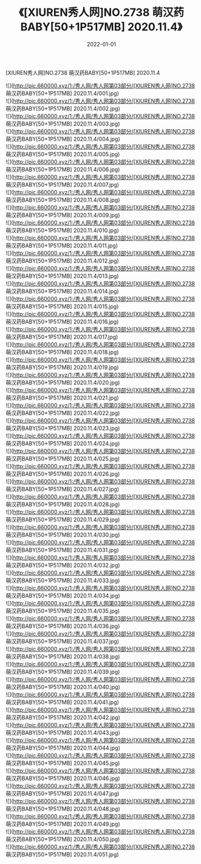 ﻿---
layout: post
title:  《[XIUREN秀人网]NO.2738 萌汉药BABY[50+1P517MB] 2020.11.4》
date:   2022-01-01
img: http://pic.660000.xyz/1:/秀人网/秀人网第03部分/[XIUREN秀人网]NO.2738 萌汉药BABY[50+1P517MB] 2020.11.4/000.jpg
categories: [美女, 清纯, 唯美]
---

[XIUREN秀人网]NO.2738 萌汉药BABY[50+1P517MB] 2020.11.4

 ![](http://pic.660000.xyz/1:/秀人网/秀人网第03部分/[XIUREN秀人网]NO.2738 萌汉药BABY[50+1P517MB] 2020.11.4/001.jpg) <br>![](http://pic.660000.xyz/1:/秀人网/秀人网第03部分/[XIUREN秀人网]NO.2738 萌汉药BABY[50+1P517MB] 2020.11.4/002.jpg) <br>![](http://pic.660000.xyz/1:/秀人网/秀人网第03部分/[XIUREN秀人网]NO.2738 萌汉药BABY[50+1P517MB] 2020.11.4/003.jpg) <br>![](http://pic.660000.xyz/1:/秀人网/秀人网第03部分/[XIUREN秀人网]NO.2738 萌汉药BABY[50+1P517MB] 2020.11.4/004.jpg) <br>![](http://pic.660000.xyz/1:/秀人网/秀人网第03部分/[XIUREN秀人网]NO.2738 萌汉药BABY[50+1P517MB] 2020.11.4/005.jpg) <br>![](http://pic.660000.xyz/1:/秀人网/秀人网第03部分/[XIUREN秀人网]NO.2738 萌汉药BABY[50+1P517MB] 2020.11.4/006.jpg) <br>![](http://pic.660000.xyz/1:/秀人网/秀人网第03部分/[XIUREN秀人网]NO.2738 萌汉药BABY[50+1P517MB] 2020.11.4/007.jpg) <br>![](http://pic.660000.xyz/1:/秀人网/秀人网第03部分/[XIUREN秀人网]NO.2738 萌汉药BABY[50+1P517MB] 2020.11.4/008.jpg) <br>![](http://pic.660000.xyz/1:/秀人网/秀人网第03部分/[XIUREN秀人网]NO.2738 萌汉药BABY[50+1P517MB] 2020.11.4/009.jpg) <br>![](http://pic.660000.xyz/1:/秀人网/秀人网第03部分/[XIUREN秀人网]NO.2738 萌汉药BABY[50+1P517MB] 2020.11.4/010.jpg) <br>![](http://pic.660000.xyz/1:/秀人网/秀人网第03部分/[XIUREN秀人网]NO.2738 萌汉药BABY[50+1P517MB] 2020.11.4/011.jpg) <br>![](http://pic.660000.xyz/1:/秀人网/秀人网第03部分/[XIUREN秀人网]NO.2738 萌汉药BABY[50+1P517MB] 2020.11.4/012.jpg) <br>![](http://pic.660000.xyz/1:/秀人网/秀人网第03部分/[XIUREN秀人网]NO.2738 萌汉药BABY[50+1P517MB] 2020.11.4/013.jpg) <br>![](http://pic.660000.xyz/1:/秀人网/秀人网第03部分/[XIUREN秀人网]NO.2738 萌汉药BABY[50+1P517MB] 2020.11.4/014.jpg) <br>![](http://pic.660000.xyz/1:/秀人网/秀人网第03部分/[XIUREN秀人网]NO.2738 萌汉药BABY[50+1P517MB] 2020.11.4/015.jpg) <br>![](http://pic.660000.xyz/1:/秀人网/秀人网第03部分/[XIUREN秀人网]NO.2738 萌汉药BABY[50+1P517MB] 2020.11.4/016.jpg) <br>![](http://pic.660000.xyz/1:/秀人网/秀人网第03部分/[XIUREN秀人网]NO.2738 萌汉药BABY[50+1P517MB] 2020.11.4/017.jpg) <br>![](http://pic.660000.xyz/1:/秀人网/秀人网第03部分/[XIUREN秀人网]NO.2738 萌汉药BABY[50+1P517MB] 2020.11.4/018.jpg) <br>![](http://pic.660000.xyz/1:/秀人网/秀人网第03部分/[XIUREN秀人网]NO.2738 萌汉药BABY[50+1P517MB] 2020.11.4/019.jpg) <br>![](http://pic.660000.xyz/1:/秀人网/秀人网第03部分/[XIUREN秀人网]NO.2738 萌汉药BABY[50+1P517MB] 2020.11.4/020.jpg) <br>![](http://pic.660000.xyz/1:/秀人网/秀人网第03部分/[XIUREN秀人网]NO.2738 萌汉药BABY[50+1P517MB] 2020.11.4/021.jpg) <br>![](http://pic.660000.xyz/1:/秀人网/秀人网第03部分/[XIUREN秀人网]NO.2738 萌汉药BABY[50+1P517MB] 2020.11.4/022.jpg) <br>![](http://pic.660000.xyz/1:/秀人网/秀人网第03部分/[XIUREN秀人网]NO.2738 萌汉药BABY[50+1P517MB] 2020.11.4/023.jpg) <br>![](http://pic.660000.xyz/1:/秀人网/秀人网第03部分/[XIUREN秀人网]NO.2738 萌汉药BABY[50+1P517MB] 2020.11.4/024.jpg) <br>![](http://pic.660000.xyz/1:/秀人网/秀人网第03部分/[XIUREN秀人网]NO.2738 萌汉药BABY[50+1P517MB] 2020.11.4/025.jpg) <br>![](http://pic.660000.xyz/1:/秀人网/秀人网第03部分/[XIUREN秀人网]NO.2738 萌汉药BABY[50+1P517MB] 2020.11.4/026.jpg) <br>![](http://pic.660000.xyz/1:/秀人网/秀人网第03部分/[XIUREN秀人网]NO.2738 萌汉药BABY[50+1P517MB] 2020.11.4/027.jpg) <br>![](http://pic.660000.xyz/1:/秀人网/秀人网第03部分/[XIUREN秀人网]NO.2738 萌汉药BABY[50+1P517MB] 2020.11.4/028.jpg) <br>![](http://pic.660000.xyz/1:/秀人网/秀人网第03部分/[XIUREN秀人网]NO.2738 萌汉药BABY[50+1P517MB] 2020.11.4/029.jpg) <br>![](http://pic.660000.xyz/1:/秀人网/秀人网第03部分/[XIUREN秀人网]NO.2738 萌汉药BABY[50+1P517MB] 2020.11.4/030.jpg) <br>![](http://pic.660000.xyz/1:/秀人网/秀人网第03部分/[XIUREN秀人网]NO.2738 萌汉药BABY[50+1P517MB] 2020.11.4/031.jpg) <br>![](http://pic.660000.xyz/1:/秀人网/秀人网第03部分/[XIUREN秀人网]NO.2738 萌汉药BABY[50+1P517MB] 2020.11.4/032.jpg) <br>![](http://pic.660000.xyz/1:/秀人网/秀人网第03部分/[XIUREN秀人网]NO.2738 萌汉药BABY[50+1P517MB] 2020.11.4/033.jpg) <br>![](http://pic.660000.xyz/1:/秀人网/秀人网第03部分/[XIUREN秀人网]NO.2738 萌汉药BABY[50+1P517MB] 2020.11.4/034.jpg) <br>![](http://pic.660000.xyz/1:/秀人网/秀人网第03部分/[XIUREN秀人网]NO.2738 萌汉药BABY[50+1P517MB] 2020.11.4/035.jpg) <br>![](http://pic.660000.xyz/1:/秀人网/秀人网第03部分/[XIUREN秀人网]NO.2738 萌汉药BABY[50+1P517MB] 2020.11.4/036.jpg) <br>![](http://pic.660000.xyz/1:/秀人网/秀人网第03部分/[XIUREN秀人网]NO.2738 萌汉药BABY[50+1P517MB] 2020.11.4/037.jpg) <br>![](http://pic.660000.xyz/1:/秀人网/秀人网第03部分/[XIUREN秀人网]NO.2738 萌汉药BABY[50+1P517MB] 2020.11.4/038.jpg) <br>![](http://pic.660000.xyz/1:/秀人网/秀人网第03部分/[XIUREN秀人网]NO.2738 萌汉药BABY[50+1P517MB] 2020.11.4/039.jpg) <br>![](http://pic.660000.xyz/1:/秀人网/秀人网第03部分/[XIUREN秀人网]NO.2738 萌汉药BABY[50+1P517MB] 2020.11.4/040.jpg) <br>![](http://pic.660000.xyz/1:/秀人网/秀人网第03部分/[XIUREN秀人网]NO.2738 萌汉药BABY[50+1P517MB] 2020.11.4/041.jpg) <br>![](http://pic.660000.xyz/1:/秀人网/秀人网第03部分/[XIUREN秀人网]NO.2738 萌汉药BABY[50+1P517MB] 2020.11.4/042.jpg) <br>![](http://pic.660000.xyz/1:/秀人网/秀人网第03部分/[XIUREN秀人网]NO.2738 萌汉药BABY[50+1P517MB] 2020.11.4/043.jpg) <br>![](http://pic.660000.xyz/1:/秀人网/秀人网第03部分/[XIUREN秀人网]NO.2738 萌汉药BABY[50+1P517MB] 2020.11.4/044.jpg) <br>![](http://pic.660000.xyz/1:/秀人网/秀人网第03部分/[XIUREN秀人网]NO.2738 萌汉药BABY[50+1P517MB] 2020.11.4/045.jpg) <br>![](http://pic.660000.xyz/1:/秀人网/秀人网第03部分/[XIUREN秀人网]NO.2738 萌汉药BABY[50+1P517MB] 2020.11.4/046.jpg) <br>![](http://pic.660000.xyz/1:/秀人网/秀人网第03部分/[XIUREN秀人网]NO.2738 萌汉药BABY[50+1P517MB] 2020.11.4/047.jpg) <br>![](http://pic.660000.xyz/1:/秀人网/秀人网第03部分/[XIUREN秀人网]NO.2738 萌汉药BABY[50+1P517MB] 2020.11.4/048.jpg) <br>![](http://pic.660000.xyz/1:/秀人网/秀人网第03部分/[XIUREN秀人网]NO.2738 萌汉药BABY[50+1P517MB] 2020.11.4/049.jpg) <br>![](http://pic.660000.xyz/1:/秀人网/秀人网第03部分/[XIUREN秀人网]NO.2738 萌汉药BABY[50+1P517MB] 2020.11.4/050.jpg) <br>![](http://pic.660000.xyz/1:/秀人网/秀人网第03部分/[XIUREN秀人网]NO.2738 萌汉药BABY[50+1P517MB] 2020.11.4/051.jpg) <br>